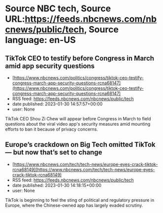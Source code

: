 # Source NBC tech, Source URL:https://feeds.nbcnews.com/nbcnews/public/tech, Source language: en-US

## TikTok CEO to testify before Congress in March amid app security questions
 - [https://www.nbcnews.com/politics/congress/tiktok-ceo-testify-congress-march-app-security-questions-rcna68147](https://www.nbcnews.com/politics/congress/tiktok-ceo-testify-congress-march-app-security-questions-rcna68147)
 - RSS feed: https://feeds.nbcnews.com/nbcnews/public/tech
 - date published: 2023-01-30 14:57:57+00:00
 - user: None

TikTok CEO Shou Zi Chew will appear before Congress in March to field questions about the viral video app's security measures amid mounting efforts to ban it because of privacy concerns.

## Europe’s crackdown on Big Tech omitted TikTok — but now that’s set to change
 - [https://www.nbcnews.com/tech/tech-news/europe-eyes-crack-tiktok-rcna68149](https://www.nbcnews.com/tech/tech-news/europe-eyes-crack-tiktok-rcna68149)
 - RSS feed: https://feeds.nbcnews.com/nbcnews/public/tech
 - date published: 2023-01-30 14:18:15+00:00
 - user: None

TikTok is beginning to feel the sting of political and regulatory pressure in Europe, where the Chinese-owned app has largely evaded scrutiny.
